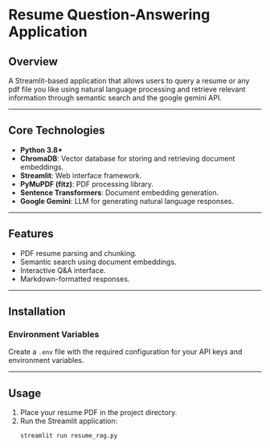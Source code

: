 # Resume Question-Answering Application

## Overview
A Streamlit-based application that allows users to query a resume or any pdf file you like using natural language processing and retrieve relevant information through semantic search and the google gemini API.

---

## Core Technologies
- **Python 3.8+**
- **ChromaDB**: Vector database for storing and retrieving document embeddings.
- **Streamlit**: Web interface framework.
- **PyMuPDF (fitz)**: PDF processing library.
- **Sentence Transformers**: Document embedding generation.
- **Google Gemini**: LLM for generating natural language responses.

---

## Features
- PDF resume parsing and chunking.
- Semantic search using document embeddings.
- Interactive Q&A interface.
- Markdown-formatted responses.

---

## Installation

### Environment Variables
Create a `.env` file with the required configuration for your API keys and environment variables.

---

## Usage
1. Place your resume PDF in the project directory.
2. Run the Streamlit application:
   ```bash
   streamlit run resume_rag.py
